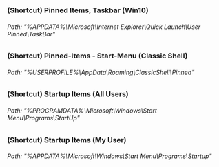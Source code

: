 
### (Shortcut) Pinned Items, Taskbar (Win10)
###### Path:  "%APPDATA%\Microsoft\Internet Explorer\Quick Launch\User Pinned\TaskBar"

### (Shortcut) Pinned-Items - Start-Menu (Classic Shell)
###### Path:  "%USERPROFILE%\AppData\Roaming\ClassicShell\Pinned"

### (Shortcut) Startup Items (All Users)
###### Path:  "%PROGRAMDATA%\Microsoft\Windows\Start Menu\Programs\StartUp"

### (Shortcut) Startup Items (My User)
###### Path:  "%APPDATA%\Microsoft\Windows\Start Menu\Programs\Startup"
